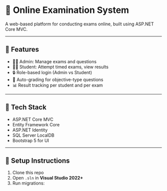 # 📝 Online Examination System

A web-based platform for conducting exams online, built using ASP.NET Core MVC.

---

## 🔧 Features

- 👨‍🏫 Admin: Manage exams and questions
- 👩‍🎓 Student: Attempt timed exams, view results
- 🔒 Role-based login (Admin vs Student)
- 🧠 Auto-grading for objective-type questions
- 📊 Result tracking per student and per exam

---

## 🚀 Tech Stack

- ASP.NET Core MVC
- Entity Framework Core
- ASP.NET Identity
- SQL Server LocalDB
- Bootstrap 5 for UI

---

## 🔨 Setup Instructions

1. Clone this repo
2. Open `.sln` in **Visual Studio 2022+**
3. Run migrations:
